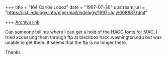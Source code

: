 +++
title = "164 Carlos Lopez"
date = "1997-07-30"
upstream_url = "https://list.indology.info/pipermail/indology/1997-July/008887.html"

+++
[Archive link](https://list.indology.info/pipermail/indology/1997-July/008887.html)

Can someone tell me where I can get a hold of the HACC fonts for MAC.  I
tried accessing them through ftp at blackbox.hacc.washington.edu but was
unable to get them.  It seems that the ftp is no longer there.

Thanks






